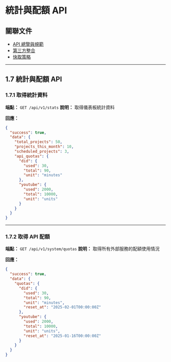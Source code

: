 # 統計與配額 API

## 關聯文件
- [API 總覽與規範](./overview.md)
- [第三方整合](./integrations.md)
- [快取策略](./caching.md)

---

## 1.7 統計與配額 API

### 1.7.1 取得統計資料

**端點：** `GET /api/v1/stats`
**說明：** 取得儀表板統計資料

**回應：**
```json
{
  "success": true,
  "data": {
    "total_projects": 50,
    "projects_this_month": 10,
    "scheduled_projects": 3,
    "api_quotas": {
      "did": {
        "used": 30,
        "total": 90,
        "unit": "minutes"
      },
      "youtube": {
        "used": 2000,
        "total": 10000,
        "unit": "units"
      }
    }
  }
}
```

---

### 1.7.2 取得 API 配額

**端點：** `GET /api/v1/system/quotas`
**說明：** 取得所有外部服務的配額使用情況

**回應：**
```json
{
  "success": true,
  "data": {
    "quotas": {
      "did": {
        "used": 30,
        "total": 90,
        "unit": "minutes",
        "reset_at": "2025-02-01T00:00:00Z"
      },
      "youtube": {
        "used": 2000,
        "total": 10000,
        "unit": "units",
        "reset_at": "2025-01-16T00:00:00Z"
      }
    }
  }
}
```
